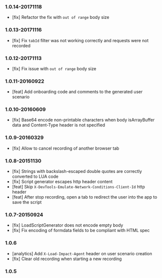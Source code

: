 
### 1.0.14-20171118

- [fix] Refactor the fix with `out of range` body size

### 1.0.13-20171116

- [fix] Fix `tabId` filter was not working correctly and requests were not recorded

### 1.0.12-20171113

- [fix] Fix issue with `out of range` body size

### 1.0.11-20160922

- [feat] Add onboarding code and comments to the generated user scenario

### 1.0.10-20160609

- [fix] Base64 encode non-printable characters when body isArrayBuffer data and Content-Type header is not specified

### 1.0.9-20160329
- [fix] Allow to cancel recording of another browser tab

### 1.0.8-20151130
- [fix] Strings with backslash-escaped double quotes are
  correctly converted to LUA code
- [fix] Script generator escapes http header content
- [feat] Skip `X-DevTools-Emulate-Network-Conditions-Client-Id` http header
- [feat] After stop recording, open a tab to redirect the user into the app to save the script

### 1.0.7-20150924
- [fix] LoadScriptGenerator does not encode empty body
- [fix] Fix encoding of formdata fields to be compliant with HTML spec

### 1.0.6
- [analytics] Add `X-Load-Impact-Agent` header on user scenario creation
- [fix] Clear old recording when starting a new recording

### 1.0.5
